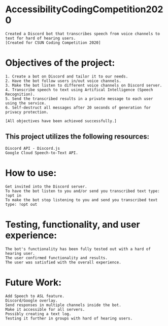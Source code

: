 # AccessibilityCodingCompetition2020 
```
Created a Discord bot that transcribes speech from voice channels to text for hard of hearing users. 
[Created for CSUN Coding Competition 2020]
```

# Objectives of the project:
```
1. Create a bot on Discord and tailor it to our needs.
2. Have the bot follow users in/out voice channels.
3. Make the bot listen to different voice channels on Discord server.
4. Transcribe speech to text using Artifical Intelligence (Speech Recognition).
5. Send the transcribed results in a private message to each user using the service.
6. Self-destruct all messages after 20 seconds of generation for privacy protection.

[All objectives have been achieved successfully.]
```

## This project utilizes the following resources:
```
Discord API - Discord.js
Google Cloud Speech-to-Text API.
```

# How to use:
```
Get invited into the Discord server.
To have the bot listen to you and/or send you transcribed text type: !opt in
To make the bot stop listening to you and send you transcribed text type: !opt out
```

# Testing, functionality, and user experience:
```
The bot's functionality has been fully tested out with a hard of hearing user.
The user confirmed functionality and results.
The user was satisfied with the overall experience.
```

# Future Work:
```
Add Speech to ASL feature.
Discord/Google overlay.
Send responses in multiple channels inside the bot.
Make it accessible for all servers.
Possibly creating a text log.
Testing it further in groups with hard of hearing users.
```
